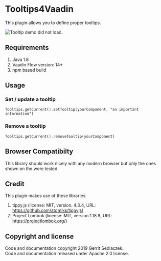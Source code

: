# Tooltips4Vaadin
This plugin allows you to define proper tooltips.

![Tooltip demo did not load.](https://gitlab.com/gsedlacz/tooltips4vaadin/raw/master/misc/demo.png "Tooltip demo")

## Requirements
1. Java 1.8
2. Vaadin Flow version: 14+
3. npm based build

## Usage

### Set / update a tooltip
```
Tooltips.getCurrent().setTooltip(yourComponent, "an important information")
```
### Remove a tooltip
```
Tooltips.getCurrent().removeTooltip(yourComponent)
``` 

## Browser Compatibilty
This library should work nicely with any modern browser but only the ones shown on the were tested.

## Credit
This plugin makes use of these libraries:
1. tippy.js (license: MIT, version. 4.3.4, URL: https://github.com/atomiks/tippyjs)
2. Project Lombok (license: MIT, version 1.18.8, URL: https://projectlombok.org/)

## Copyright and license
Code and documentation copyright 2019 Gerrit Sedlaczek.  
Code and documentation released under Apache 2.0 license.